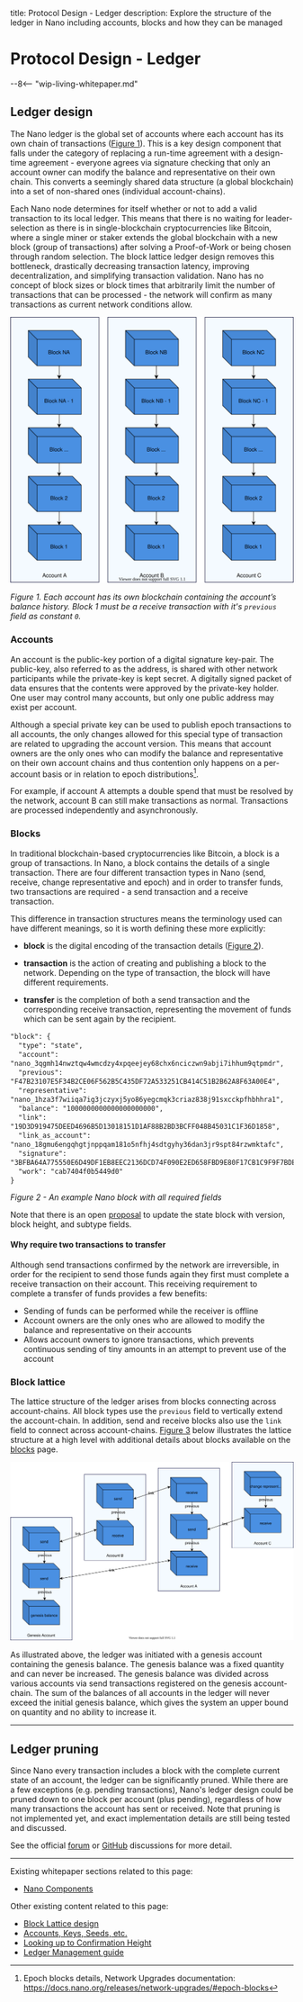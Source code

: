 title: Protocol Design - Ledger
description: Explore the structure of the ledger in Nano including accounts, blocks and how they can be managed

# Protocol Design - Ledger

--8<-- "wip-living-whitepaper.md"

## Ledger design

The Nano ledger is the global set of accounts where each account has its own chain of transactions (<a href="#account-chains-diagram">Figure 1</a>). This is a key design component that falls under the category of replacing a run-time agreement with a design-time agreement - everyone agrees via signature checking that only an account owner can modify the balance and representative on their own chain. This converts a seemingly shared data structure (a global blockchain) into a set of non-shared ones (individual account-chains).

Each Nano node determines for itself whether or not to add a valid transaction to its local ledger. This means that there is no waiting for leader-selection as there is in single-blockchain cryptocurrencies like Bitcoin, where a single miner or staker extends the global blockchain with a new block (group of transactions) after solving a Proof-of-Work or being chosen through random selection. The block lattice ledger design removes this bottleneck, drastically decreasing transaction latency, improving decentralization, and simplifying transaction validation. Nano has no concept of block sizes or block times that arbitrarily limit the number of transactions that can be processed - the network will confirm as many transactions as current network conditions allow.

<span id="account-chains-diagram"></span>

![account-chains](/diagrams/account-chains.svg)

*Figure 1.  Each account has its own blockchain containing the account’s balance history. Block 1 must be a receive transaction with it's `previous` field as constant `0`.*

### Accounts

An account is the public-key portion of a digital signature key-pair. The public-key, also referred to as the address, is shared with other network participants while the private-key is kept secret. A digitally signed packet of data ensures that the contents were approved by the private-key holder. One user may control many accounts, but only one public address may exist per account.

Although a special private key can be used to publish epoch transactions to all accounts, the only changes allowed for this special type of transaction are related to upgrading the account version. This means that account owners are the only ones who can modify the balance and representative on their own account chains and thus contention only happens on a per-account basis or in relation to epoch distributions[^1].

For example, if account A attempts a double spend that must be resolved by the network, account B can still make transactions as normal. Transactions are processed independently and asynchronously.

### Blocks

In traditional blockchain-based cryptocurrencies like Bitcoin, a block is a group of transactions. In Nano, a block contains the details of a single transaction. There are four different transaction types in Nano (send, receive, change representative and epoch) and in order to transfer funds, two transactions are required - a send transaction and a receive transaction. 

This difference in transaction structures means the terminology used can have different meanings, so it is worth defining these more explicitly:

* **block** is the digital encoding of the transaction details ([Figure 2](#block-diagram)).

* **transaction** is the action of creating and publishing a block to the network. Depending on the type of transaction, the block will have different requirements.

* **transfer** is the completion of both a send transaction and the corresponding receive transaction, representing the movement of funds which can be sent again by the recipient.

<span id="block-diagram"></span>

```
"block": {
  "type": "state",
  "account": "nano_3qgmh14nwztqw4wmcdzy4xpqeejey68chx6nciczwn9abji7ihhum9qtpmdr",
  "previous": "F47B23107E5F34B2CE06F562B5C435DF72A533251CB414C51B2B62A8F63A00E4",
  "representative": "nano_1hza3f7wiiqa7ig3jczyxj5yo86yegcmqk3criaz838j91sxcckpfhbhhra1",
  "balance": "1000000000000000000000",
  "link": "19D3D919475DEED4696B5D13018151D1AF88B2BD3BCFF048B45031C1F36D1858",
  "link_as_account": "nano_18gmu6engqhgtjnppqam181o5nfhj4sdtgyhy36dan3jr9spt84rzwmktafc",
  "signature": "3BFBA64A775550E6D49DF1EB8EEC2136DCD74F090E2ED658FBD9E80F17CB1C9F9F7BDE2B93D95558EC2F277FFF15FD11E6E2162A1714731B743D1E941FA4560A",
  "work": "cab7404f0b5449d0"
}
```
_Figure 2 - An example Nano block with all required fields_

Note that there is an open [proposal](https://github.com/nanocurrency/nano-node/issues/2864) to update the state block with version, block height, and subtype fields.

#### Why require two transactions to transfer

Although send transactions confirmed by the network are irreversible, in order for the recipient to send those funds again they first must complete a receive transaction on their account. This receiving requirement to complete a transfer of funds provides a few benefits:

* Sending of funds can be performed while the receiver is offline
* Account owners are the only ones who are allowed to modify the balance and representative on their accounts
* Allows account owners to ignore transactions, which prevents continuous sending of tiny amounts in an attempt to prevent use of the account

### Block lattice

The lattice structure of the ledger arises from blocks connecting across account-chains. All block types use the `previous` field to vertically extend the account-chain. In addition, send and receive blocks also use the `link` field to connect across account-chains. [Figure 3](#block-lattice-diagram) below illustrates the lattice structure at a high level with additional details about blocks available on the [blocks](blocks.md) page.

<span id="block-lattice-diagram"></span>

![block-lattice](/diagrams/block-lattice.svg)

As illustrated above, the ledger was initiated with a genesis account containing the genesis balance. The genesis balance was a fixed quantity and can never be increased. The genesis balance was divided across various accounts via send transactions registered on the genesis account-chain. The sum of the balances of all accounts in the ledger will never exceed the initial genesis balance, which gives the system an upper bound on quantity and no ability to increase it.

---

## Ledger pruning

Since Nano every transaction includes a block with the complete current state of an account, the ledger can be significantly pruned. While there are a few exceptions (e.g. pending transactions), Nano's ledger design could be pruned down to one block per account (plus pending), regardless of how many transactions the account has sent or received. Note that pruning is not implemented yet, and exact implementation details are still being tested and discussed. 

See the official [forum](https://forum.nano.org/t/ledger-pruning/114) or [GitHub](https://github.com/nanocurrency/nano-node/issues/1094) discussions for more detail.

---

Existing whitepaper sections related to this page:

* [Nano Components](/whitepaper/english/#raiblocks-components)

Other existing content related to this page:

* [Block Lattice design](/integration-guides/the-basics/#block-lattice-design)
* [Accounts, Keys, Seeds, etc.](/integration-guides/the-basics/#account-key-seed-and-wallet-ids)
* [Looking up to Confirmation Height](https://medium.com/nanocurrency/looking-up-to-confirmation-height-69f0cd2a85bc)
* [Ledger Management guide](../running-a-node/ledger-management.md)

[^1]: Epoch blocks details, Network Upgrades documentation: https://docs.nano.org/releases/network-upgrades/#epoch-blocks
